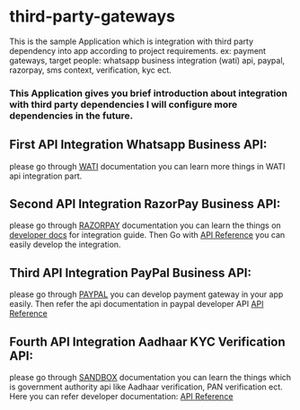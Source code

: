 # third-party-gateways
This is the sample Application which is integration with third party dependency into app according to project requirements. ex: payment gateways, target people: whatsapp business integration (wati) api, paypal, razorpay, sms context, verification, kyc ect.

<h3>This Application gives you brief introduction about integration with third party dependencies I will configure more dependencies in the future.</h3>

<h2>First API Integration Whatsapp Business API:</h2>
please go through <a href="https://www.wati.io/">WATI</a> documentation you can learn more things in WATI api integration part.

<h2>Second API Integration RazorPay Business API:</h2>
please go through <a href="https://razorpay.com/">RAZORPAY</a> documentation you can learn the things on <a href="https://razorpay.com/docs/#home-payments">developer docs</a> for integration guide.
Then Go with <a href="https://razorpay.com/docs/api">API Reference</a> you can easily develop the integration.

<h2>Third API Integration PayPal Business API:</h2>
please go through <a href="https://paypal.com/">PAYPAL</a> you can develop payment gateway in your app easily.
Then refer the api documentation in paypal developer API <a href="https://developer.paypal.com/home/">API Reference</a>

<h2>Fourth API Integration Aadhaar KYC Verification API:</h2>
please go through <a href="https://dashboard.sandbox.co.in">SANDBOX</a> documentation you can learn the things which is government authority api like Aadhaar verification, PAN verification ect.
Here you can refer developer documentation: <a href="https://developer.sandbox.co.in/reference/authenticate-api">API Reference</a>
